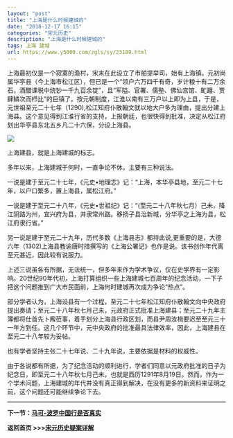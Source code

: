 ```yaml
---
layout: "post"
title: "上海是什么时候建城的"
date: "2018-12-17 16:15"
categories: "宋元历史"
description: "上海是什么时候建城的"
tags: 上海 建城
url: https://www.y5000.com/zgls/sy/23189.html
---
```






上海最初仅是一个寂寞的渔村，宋末在此设立了市舶提举司，始有上海镇。元初尚属华亭县（今上海市松江区），但已是一个“领户六万四千有奇，岁计粮十有二万余石，酒醋课税中统钞一千九百余锭”，且“军隘、官署、儒塾、佛仙宫馆、甿躔、贾肆鳞次而栉比”的巨镇了。按元朝制度，江淮以南有三万户以上即为上县，于是，元世祖至元二十七年（1290),松江知府仆散翰文就以地大户多为理由，提出分建上海县。这个意见得到江淮行省的支持，上报朝廷，也很快得到批准，决定从松江府划出华亭县东北五乡凡二十六保，分设上海县。

![](https://img.y5000.com/uploads/allimg/170630/8-1F6301A023349.jpg)

上海建县，就是上海建城的标志。

多年以来，上海建城于何时，一直争论不休，主要有三种说法。

一说是建于至元二十七年，《元史•地理志》记：“上海，本华亭县地，至元二十七年，以户口繁多，置上海县，属松江府。”

一说是建于至元二十八年，《元史•世祖纪》记：“(至元二十八年秋七月）己未，降江阴路为州，宜兴府为县，并隶常州路。移扬子县治新城，分华亭之上海为县，松江府隶行省。”

另一说是建于至元二十九年，历代多数《上海县志》都持此说,更重要的是，大德六年（1302)上海县教谕唐时措撰写的《上海公署记》也作是说。该书创作年代离至元甚近，因此较有说服力。

上述三说虽各有所据，无法统一，但多年来作为学术争议，仅在史学界有一定影响。20世纪90年代初，上海打算组织一些上海建城七百周年的纪念活动，一下子把这个问题推到广大市民面前，上海何时建城再次成为争论“热点”。

部分学者认为，上海设县有一个过程，至元二十七年松江知府仆散翰文向中央政府提出奏请；至元二十八年秋七月己未，元政府正式批准上海建县；至元二十九年主簿都将仕首先卜廨莅事，着手划分上海县行政区划，而县尹周汝楫要迟至至元三十一年方到任。这几个环节中，元中央政府的批准最具法律效率，因此，上海建县在至元二十八年较为妥帖。

也有学者坚持主张二十七年说、二十九年说，主要依据是材料的权威性。

由于各说都有所据，为了纪念活动的顺利进行，学者们同意以元政府批准的日子为纪念日，即至元二十八年秋七月己未，也就是西历1291年8月19日。然而，作为一个学术问题，上海建城的年代并没有真正得到解决，在没有更多的新资料来证明之前，这个问题还可能继续争论下去。

* * *

**下一节：[马可-波罗中国行是否真实](https://www.y5000.com/zgls/sy/23190.html)**

**返回首页 >>>[宋元历史疑案详解](https://www.y5000.com/zgls/sy/23199.html)**

